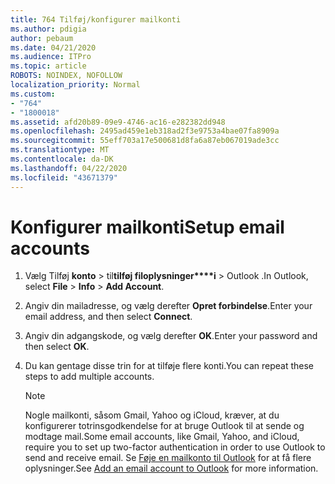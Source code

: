 ```yaml
---
title: 764 Tilføj/konfigurer mailkonti
ms.author: pdigia
author: pebaum
ms.date: 04/21/2020
ms.audience: ITPro
ms.topic: article
ROBOTS: NOINDEX, NOFOLLOW
localization_priority: Normal
ms.custom:
- "764"
- "1800018"
ms.assetid: afd20b89-09e9-4746-ac16-e282382dd948
ms.openlocfilehash: 2495ad459e1eb318ad2f3e9753a4bae07fa8909a
ms.sourcegitcommit: 55eff703a17e500681d8fa6a87eb067019ade3cc
ms.translationtype: MT
ms.contentlocale: da-DK
ms.lasthandoff: 04/22/2020
ms.locfileid: "43671379"
---
```

# <a name="setup-email-accounts"></a><span data-ttu-id="b7414-102">Konfigurer mailkonti</span><span class="sxs-lookup"><span data-stu-id="b7414-102">Setup email accounts</span></span>

1. <span data-ttu-id="b7414-103">Vælg Tilføj **konto** > til**tilføj filoplysninger\*\*\*\*i** > Outlook .</span><span class="sxs-lookup"><span data-stu-id="b7414-103">In Outlook, select **File** > **Info** > **Add Account**.</span></span>

2. <span data-ttu-id="b7414-104">Angiv din mailadresse, og vælg derefter **Opret forbindelse**.</span><span class="sxs-lookup"><span data-stu-id="b7414-104">Enter your email address, and then select **Connect**.</span></span>

3. <span data-ttu-id="b7414-105">Angiv din adgangskode, og vælg derefter **OK**.</span><span class="sxs-lookup"><span data-stu-id="b7414-105">Enter your password and then select **OK**.</span></span>

4. <span data-ttu-id="b7414-106">Du kan gentage disse trin for at tilføje flere konti.</span><span class="sxs-lookup"><span data-stu-id="b7414-106">You can repeat these steps to add multiple accounts.</span></span>

    > [!NOTE]
    > <span data-ttu-id="b7414-107">Nogle mailkonti, såsom Gmail, Yahoo og iCloud, kræver, at du konfigurerer totrinsgodkendelse for at bruge Outlook til at sende og modtage mail.</span><span class="sxs-lookup"><span data-stu-id="b7414-107">Some email accounts, like Gmail, Yahoo, and iCloud, require you to set up two-factor authentication in order to use Outlook to send and receive email.</span></span> <span data-ttu-id="b7414-108">Se [Føje en mailkonto til Outlook](https://support.office.com/article/6e27792a-9267-4aa4-8bb6-c84ef146101b.aspx) for at få flere oplysninger.</span><span class="sxs-lookup"><span data-stu-id="b7414-108">See [Add an email account to Outlook](https://support.office.com/article/6e27792a-9267-4aa4-8bb6-c84ef146101b.aspx) for more information.</span></span>
  